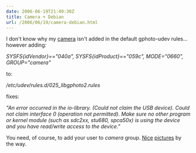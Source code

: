 ```yaml
---
date: 2006-06-19T21:49:30Z
title: Camera + Debian
url: /2006/06/19/camera-debian.html
---
```


<p>I don't know why my <a href="http://www.kodak.com/global/en/service/products/ekn030872.jhtml?pq-path=10/3905/7474/7489">camera</a> isn't added in the default gphoto-udev rules... however adding:</p>
<p><em>SYSFS{idVendor}=="040a", SYSFS{idProduct}=="059c", MODE="0660", GROUP="camera"</em></p>
<p>to:</p>
<p><em>/etc/udev/rules.d/025_libgphoto2.rules</em></p>
<p>fixes:</p>
<p><em>"An error occurred in the io-library. (Could not claim the USB device). Could not claim interface 0 (operation not permitted). Make sure no other program or kernel module (such as sdc2xx, stu680, spca50x) is using the device and you have read/write access to the device."</em></p>
<p>You need, of course, to add your user to <em>camera</em> group. <a href="http://www.flickr.com/photos/mariocarrion/170974400/">Nice</a> <a href="http://www.flickr.com/photos/mariocarrion/170974399/">pictures</a> by the way.</p>
